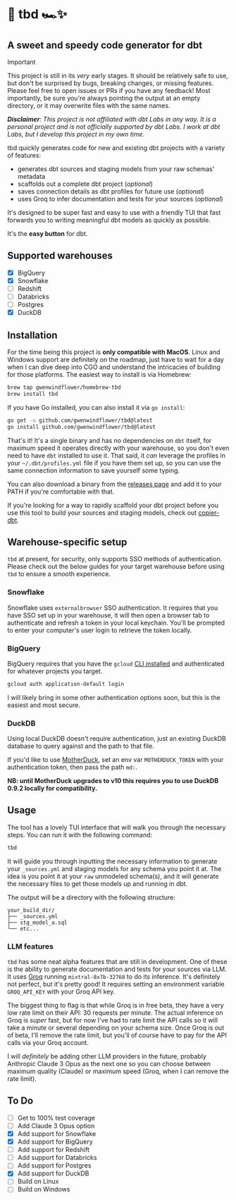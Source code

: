 # 🏁 tbd 🏎️✨

## A sweet and speedy code generator for dbt

> [!IMPORTANT]
> This project is still in its _very_ early stages. It should be relatively safe to use, but don't be surprised by bugs, breaking changes, or missing features. Please feel free to open issues or PRs if you have any feedback! Most importantly, be sure you're always pointing the output at an empty directory, or it may overwrite files with the same names.

_**Disclaimer**: This project is not affiliated with dbt Labs in any way. It is a personal project and is not officially supported by dbt Labs. I work at dbt Labs, but I develop this project in my own time._

tbd quickly generates code for new and existing dbt projects with a variety of features:

- generates dbt sources and staging models from your raw schemas' metadata
- scaffolds out a complete dbt project (_optional_)
- saves connection details as dbt profiles for future use (_optional_)
- uses Groq to infer documentation and tests for your sources (_optional_)

It's designed to be super fast and easy to use with a friendly TUI that fast forwards you to writing meaningful dbt models as quickly as possible.

It's the **easy button** for dbt.

## Supported warehouses

- [x] BigQuery
- [x] Snowflake
- [ ] Redshift
- [ ] Databricks
- [ ] Postgres
- [x] DuckDB

## Installation

For the time being this project is **only compatible with MacOS**. Linux and Windows support are definitely on the roadmap, just have to wait for a day when I can dive deep into CGO and understand the intricacies of building for those platforms. The easiest way to install is via Homebrew:

```bash
brew tap gwenwindflower/homebrew-tbd
brew install tbd
```

If you have Go installed, you can also install it via `go install`:

```bash
go get -u github.com/gwenwindflower/tbd@latest
go install github.com/gwenwindflower/tbd@latest
```

That's it! It's a single binary and has no dependencies on `dbt` itself, for maximum speed it operates directly with your warehouse, so you don't even need to have `dbt` installed to use it. That said, it _can_ leverage the profiles in your `~/.dbt/profiles.yml` file if you have them set up, so you can use the same connection information to save yourself some typing.

You can also download a binary from the [releases page](https://github.com/gwenwindflower/tbd/releases) and add it to your PATH if you're comfortable with that.

If you're looking for a way to rapidly scaffold your dbt project before you use this tool to build your sources and staging models, check out [copier-dbt](https://github.com/gwenwindflower/copier-dbt).

## Warehouse-specific setup
`tbd` at present, for security, only supports SSO methods of authentication. Please check out the below guides for your target warehouse before using `tbd` to ensure a smooth experience.

### Snowflake

Snowflake uses `externalbrowser` SSO authentication. It requires that you have SSO set up in your warehouse, it will then open a browser tab to authenticate and refresh a token in your local keychain. You'll be prompted to enter your computer's user login to retrieve the token locally.

### BigQuery

BigQuery requires that you have the `gcloud` [CLI installed](https://cloud.google.com/sdk/docs/install) and authenticated for whatever projects you target.

```bash
gcloud auth application-default login
```

I will likely bring in some other authentication options soon, but this is the easiest and most secure.

### DuckDB

Using local DuckDB doesn't require authentication, just an existing DuckDB database to query against and the path to that file.

If you'd like to use [MotherDuck](https://motherduck.com/), set an env var `MOTHERDUCK_TOKEN` with your authentication token, then pass the path `md:`.

**NB: until MotherDuck upgrades to v10 this requires you to use DuckDB 0.9.2 locally for compatibility.**

## Usage

The tool has a lovely TUI interface that will walk you through the necessary steps. You can run it with the following command:

```bash
tbd
```

It will guide you through inputting the necessary information to generate your `_sources.yml` and staging models for any schema you point it at. The idea is you point it at your `raw` unmodeled schema(s), and it will generate the necessary files to get those models up and running in dbt.

The output will be a directory with the following structure:

```
your_build_dir/
├── _sources.yml
├── stg_model_a.sql
└── etc...
```

### LLM features

`tbd` has some neat alpha features that are still in development. One of these is the ability to generate documentation and tests for your sources via LLM. It uses [Groq](https://groq.com) running `mixtral-8x7b-32768` to do its inference. It's definitely not perfect, but it's pretty good! It requires setting an environment variable `GROQ_API_KEY` with your Groq API key.

The biggest thing to flag is that while Groq is in free beta, they have a very low rate limit on their API: 30 requests per minute. The actual inference on Groq is _super_ fast, but for now I've had to rate limit the API calls so it will take a minute or several depending on your schema size. Once Groq is out of beta, I'll remove the rate limit, but you'll of course have to pay for the API calls via your Groq account.

I will _definitely_ be adding other LLM providers in the future, probably Anthropic Claude 3 Opus as the next one so you can choose between maximum quality (Claude) or maximum speed (Groq, when I can remove the rate limit).

## To Do

- [ ] Get to 100% test coverage
- [ ] Add Claude 3 Opus option
- [x] Add support for Snowflake
- [x] Add support for BigQuery
- [ ] Add support for Redshift
- [ ] Add support for Databricks
- [ ] Add support for Postgres
- [x] Add support for DuckDB
- [ ] Build on Linux
- [ ] Build on Windows

